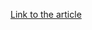 [Link to the article](https://trustwave.com/en-us/resources/blogs/spiderlabs-blog/the-attack-of-the-chameleon-phishing-page/)
